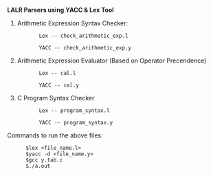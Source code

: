 **LALR Parsers using YACC & Lex Tool**

1. Arithmetic Expression Syntax Checker:

              Lex -- check_arithmetic_exp.l

              YACC -- check_arithmetic_exp.y


2. Arithmetic Expression Evaluator (Based on Operator Precendence)

              Lex -- cal.l

              YACC -- cal.y


3. C Program Syntax Checker

              Lex -- program_syntax.l

              YACC -- program_syntax.y
              
Commands to run the above files:

          $lex <file_name.l>
          $yacc -d <file_name.y>
          $gcc y.tab.c
          $./a.out
          
          
